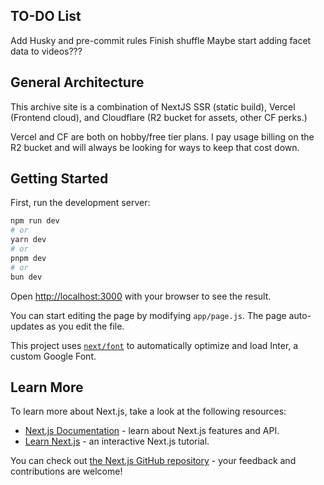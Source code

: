 ## TO-DO List
Add Husky and pre-commit rules
Finish shuffle
Maybe start adding facet data to videos???

## General Architecture

This archive site is a combination of NextJS SSR (static build), Vercel (Frontend cloud), and Cloudflare (R2 bucket for assets, other CF perks.)

Vercel and CF are both on hobby/free tier plans. I pay usage billing on the R2 bucket and will always be looking for ways to keep that cost down.

## Getting Started
First, run the development server:

```bash
npm run dev
# or
yarn dev
# or
pnpm dev
# or
bun dev
```

Open [http://localhost:3000](http://localhost:3000) with your browser to see the result.

You can start editing the page by modifying `app/page.js`. The page auto-updates as you edit the file.

This project uses [`next/font`](https://nextjs.org/docs/basic-features/font-optimization) to automatically optimize and load Inter, a custom Google Font.

## Learn More

To learn more about Next.js, take a look at the following resources:

- [Next.js Documentation](https://nextjs.org/docs) - learn about Next.js features and API.
- [Learn Next.js](https://nextjs.org/learn) - an interactive Next.js tutorial.

You can check out [the Next.js GitHub repository](https://github.com/vercel/next.js/) - your feedback and contributions are welcome!
